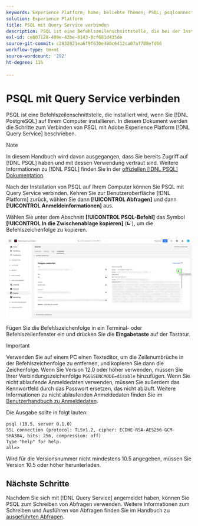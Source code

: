 ```yaml
---
keywords: Experience Platform; home; beliebte Themen; PSQL; psqlconnect zu Query Service; Query Service; Query Service
solution: Experience Platform
title: PSQL mit Query Service verbinden
description: PSQL ist eine Befehlszeilenschnittstelle, die bei der Installation von PostgreSQL auf Ihrem Computer bereitgestellt wird. Sie können es installieren, indem Sie die nachfolgenden Anweisungen befolgen.
exl-id: ceb07128-409e-42be-8143-0cf681d435de
source-git-commit: c2832821ea6f9f630e480c6412ca07af788efd66
workflow-type: tm+mt
source-wordcount: '292'
ht-degree: 11%

---
```


# PSQL mit Query Service verbinden

PSQL ist eine Befehlszeilenschnittstelle, die installiert wird, wenn Sie [!DNL PostgreSQL] auf Ihrem Computer installieren. In diesem Dokument werden die Schritte zum Verbinden von PSQL mit Adobe Experience Platform [!DNL Query Service] beschrieben.

>[!NOTE]
>
> In diesem Handbuch wird davon ausgegangen, dass Sie bereits Zugriff auf [!DNL PSQL] haben und mit dessen Verwendung vertraut sind. Weitere Informationen zu [!DNL PSQL] finden Sie in der [offiziellen [!DNL PSQL] Dokumentation](https://www.postgresql.org/docs/current/app-psql.html).

Nach der Installation von PSQL auf Ihrem Computer können Sie PSQL mit Query Service verbinden. Kehren Sie zur Benutzeroberfläche [!DNL Platform] zurück, wählen Sie dann **[!UICONTROL Abfragen]** und dann **[!UICONTROL Anmeldeinformationen]** aus.

Wählen Sie unter dem Abschnitt **[!UICONTROL PSQL-Befehl]** das Symbol **[!UICONTROL In die Zwischenablage kopieren]** (![Symbol &quot;Kopieren&quot;](/help/images/icons/copy.png)), um die Befehlszeichenfolge zu kopieren.

![Die Registerkarte &quot;Dashboard-Anmeldedaten für Abfragen&quot;mit dem Kopiersymbol ist hervorgehoben.](../images/clients/psql/connect-bi.png)

Fügen Sie die Befehlszeichenfolge in ein Terminal- oder Befehlszeilenfenster ein und drücken Sie die **Eingabetaste** auf der Tastatur.

>[!IMPORTANT]
>
>Verwenden Sie auf einem PC einen Texteditor, um die Zeilenumbrüche in der Befehlszeichenfolge zu entfernen, und kopieren Sie dann die Zeichenfolge. Wenn Sie Version 12.0 oder höher verwenden, müssen Sie Ihrer Verbindungszeichenfolge `PGGSSENCMODE=disable` hinzufügen. Wenn Sie nicht ablaufende Anmeldedaten verwenden, müssen Sie außerdem das Kennwortfeld durch das Passwort ersetzen, das nicht abläuft. Weitere Informationen zu nicht ablaufenden Anmeldedaten finden Sie im [Benutzerhandbuch zu Anmeldedaten](../ui/credentials.md).

Die Ausgabe sollte in folgt lauten:

```shell
psql (10.5, server 0.1.0)
SSL connection (protocol: TLSv1.2, cipher: ECDHE-RSA-AES256-GCM-SHA384, bits: 256, compression: off)
Type "help" for help.
all=>
```

Wird für die Versionsnummer nicht mindestens 10.5 angegeben, müssen Sie Version 10.5 oder höher herunterladen.

## Nächste Schritte

Nachdem Sie sich mit [!DNL Query Service] angemeldet haben, können Sie PSQL zum Schreiben von Abfragen verwenden. Weitere Informationen zum Schreiben und Ausführen von Abfragen finden Sie im Handbuch zu [ausgeführten Abfragen](../best-practices/writing-queries.md).
